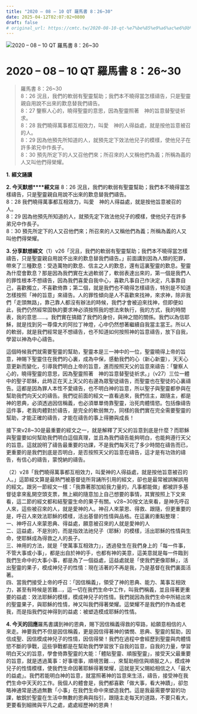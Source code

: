 ```yaml
---
title: "2020 – 08 – 10 QT 羅馬書 8：26~30"
date: 2025-04-12T02:07:02+0800
draft: false
# original_url: https://cmtc.tw/2020-08-10-qt-%e7%be%85%e9%a6%ac%e6%9b%b8-8%ef%bc%9a2630
---
```


![2020 – 08 – 10 QT 羅馬書 8：26~30](/images/qt.jpg   "2020 – 08 – 10 QT 羅馬書 8：26~30")

# 2020 – 08 – 10 QT 羅馬書 8：26~30

> 羅馬書 8：26~30  
> 8：26 況且，我們的軟弱有聖靈幫助；我們本不曉得當怎樣禱告，只是聖靈親自用說不出來的歎息替我們禱告。  
> 8：27 鑒察人心的，曉得聖靈的意思，因為聖靈照著　神的旨意替聖徒祈求。  
> 8：28 我們曉得萬事都互相效力，叫愛　神的人得益處，就是按他旨意被召的人。  
> 8：29 因為他預先所知道的人，就預先定下效法他兒子的模樣，使他兒子在許多弟兄中作長子。  
> 8：30 預先所定下的人又召他們來；所召來的人又稱他們為義；所稱為義的人又叫他們得榮耀。

**1.** **經文誦讀**

**2. 今天默想****經文**羅 8：26 況且，我們的軟弱有聖靈幫助；我們本不曉得當怎樣禱告，只是聖靈親自用說不出來的歎息替我們禱告。  
8：28 我們曉得萬事都互相效力，叫愛　神的人得益處，就是按他旨意被召的人。  
8：29 因為他預先所知道的人，就預先定下效法他兒子的模樣，使他兒子在許多弟兄中作長子。  
8：30 預先所定下的人又召他們來；所召來的人又稱他們為義；所稱為義的人又叫他們得榮耀。

**3. 分享默想經文**（1）v26「況且，我們的軟弱有聖靈幫助；我們本不曉得當怎樣禱告，只是聖靈親自用說不出來的歎息替我們禱告。」前面講到因為人類的犯罪，帶來了三種歎息：受造萬物的歎息、信主之人的歎息，還有這裏聖靈的歎息。聖靈為什麼會歎息？那是因為我們實在太過軟弱了，軟弱表達出來的，第一個是我們人的罪性根本不想禱告，因為我們喜愛自我中心，喜歡凡事自己作決定，凡事靠自己，喜歡獨立，不喜歡倚靠；第二個，就是我們也不曉得怎樣禱告，特別是不知道怎樣按照「神的旨意」來禱告。人的罪性傾向是人不喜歡來找神，來求神，除非我們「走頭無路」，靠己靠人都沒有辦法的時候，我們才會被迫來找神，但即便如此，我們仍然經常固執的要求神必須按照我的想法來執行，我的方式，我的時間表，我的意思……。我們實在搞錯了我們的身份，與神之間的關係。我們以為信耶穌，就是找到另一尊偉大的阿拉丁神燈，心中仍然想著繼續自我當主當王。所以人的軟弱，就是我們經常是不想禱告，也不知道如何按照神的旨意禱告，放下自我，學習以神為中心禱告。

這個時候我們就需要聖靈的幫助，聖靈本是三一神中的一位，聖靈曉得上帝的旨意，神賜下聖靈住在我們的心裏，成為中保，感動我們的心（新心新靈），天天心意更新而變化，引導我們明白上帝的旨意，進而按照天父的旨意來禱告：「鑒察人心的，曉得聖靈的意思，因為聖靈照著　神的旨意替聖徒祈求。」（v27）三位一體中的聖子耶穌，此時正在天上天父的右邊為眾聖徒禱告，而聖靈也在聖徒的心裏禱告。這都是因為罪人本性不愛禱告，也不明白神的旨意，所以聖子與聖靈都參與在幫助我們向天父的禱告。我們從前面的經文一直看過來，我們信主，跟隨主，都是神的恩典，必須透過因信稱義，也必須單單倚靠聖靈，治死肉體情慾。包括像禱告這件事，老我肉體對於禱告，是完全的軟弱無力，同樣的我們實在完全需要聖靈的幫助，才能正確的禱告，才能在禱告的事上得勝與成長！

接下來v28~30是最重要的經文之一，就是解釋了天父的旨意到底是什麼？而耶穌與聖靈要如何幫助我們明白這個真理，並且為我們禱告能夠明白，也能夠遵行天父的旨意。這就說明了禱告最重要的功課，不是我們每天花了多少時間在禱告而已，更重要的是我們到底是否明白，是否按照天父的旨意在禱告，這才是有功效的禱告，有信心的禱告，蒙悅納的禱告。

（2）v28「我們曉得萬事都互相效力，叫愛神的人得益處，就是按他旨意被召的人。」這節經文算是最熱門被基督徒所背誦所引用的經文，卻也是最常被誤解誤用的經文。跟另一節經文一樣：「我靠著那加給我力量的，凡事都能做」都被許多基督徒拿來亂開空頭支票，無上綱的隨意加上自己想要的事情，其實按照上下文來看，這二節的經文都和結聖靈生命的果子有關。v28~30按文法來看，是神先呼召人來，這些被召來的人，就是愛神的人。神召人來蒙恩、得救、跟隨，但更重要的是，呼召人來效法耶穌的模樣，活出基督的性情與品格。在這裏的重點整理：  
一、神呼召人來蒙恩典、得益處，願意被召來的人就是愛神的人  
二、這益處，不是別的，而是指效法祂兒子（耶穌）的模樣，活出耶穌的性情與生命，使耶穌成為得救之人的長子。  
三、神用的方法，就是「使萬事互相效力」，透過發生在我們身上的「每一件事，不管大事或小事」，都是出自於神的手，也都有神的美意，這美意就是每一件臨到我們生命中的大事小事，都是為了一個益處，這益處就是「使我們更像耶穌」，活出聖靈的果子，模成神兒子的性情：現在活著的不再是我，乃是基督在我們裏面活著。  
四、當我們接受上帝的呼召：「因信稱義」，領受了神的恩典、能力、萬事互相效力，甚至有時候是苦難…，這一切在我們生命中工作，叫我們稱義，並且得著更重要的益處：效法耶穌的模樣，模成神兒子的性情。我們就因為我們生命中所結出來的聖靈果子，與耶穌的性情，神又叫我們得著榮耀。這榮耀不是我們的作為或老我，而是指我們從神得到的益處：被塑造模成耶穌的性情。

**4. 今天的回應**羅馬書講到神的恩典，賜下因信稱義得救的窄路，給願意相信的人來走。神要我們不但是因信稱義，更是因信得著神的憐憫、恩典、聖靈的幫助，因信成聖、因信模成神兒子的性情，因信得榮！我們在過程中會經歷到聖靈與肉體情慾不斷的爭戰，這些爭戰都是在幫助我們學習放下自我的旨意，自我的力量，學習明白天父的旨意，學會倚靠聖靈的大能：「體貼聖靈、順服聖靈」，接受天父最重要的旨意，就是透過萬事：好事壞事，順境苦難…，來幫助相信與順服之人，模成神兒子的性情模樣，使我們生命因著耶穌得著榮耀，這就是天父賜給相信之人「最大的益處」。我們若能明白神的旨意，就當照著神的旨意來生活，禱告，接受神在我們生命中天天的工作。我個人的體會是，我們都喜歡「做大事，看大神蹟」，卻忽略神通常是透過無數「小事」在我們生命中來塑造我們。這是我最需要學習的功課，敏銳於聖靈在生活中無數的恩典與指引，跟隨主走每天的道路，不要只看大，更要看到細微與平凡之處，處處經歷神的恩典！